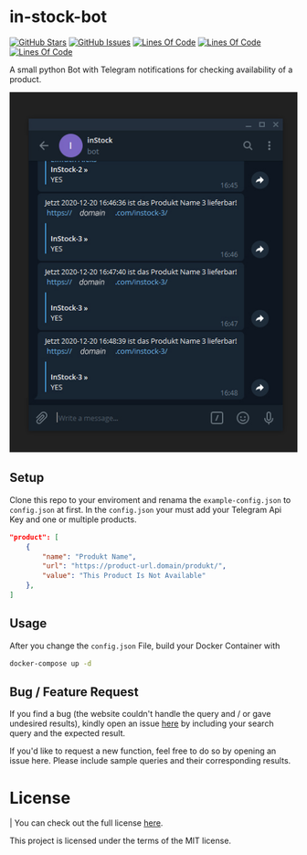 # in-stock-bot
[![GitHub Stars](https://img.shields.io/github/stars/MayNiklas/in-stock-bot.svg)](stargazers) [![GitHub Issues](https://img.shields.io/github/issues/MayNiklas/in-stock-bot.svg)](issues) [![Lines Of Code](https://tokei.rs/b1/github/MayNiklas/in-stock-bot?category=lines)](inStockBot) [![Lines Of Code](https://tokei.rs/b1/github/MayNiklas/in-stock-bot?category=code)](inStockBot) [![Lines Of Code](https://tokei.rs/b1/github/MayNiklas/in-stock-bot?category=files)](inStockBot)

A small python Bot with Telegram notifications for checking availability of a product.

![Chat Preview](./inStockBot.jpg)

## Setup
Clone this repo to your enviroment and renama the `example-config.json` to `config.json` at first.
In the `config.json` your must add your Telegram Api Key and one or multiple products.
```json
"product": [
    {
        "name": "Produkt Name",
        "url": "https://product-url.domain/produkt/",
        "value": "This Product Is Not Available"
    },
]
```


## Usage
After you change the `config.json` File, build your Docker Container with 

```sh 
docker-compose up -d
```


## Bug / Feature Request
If you find a bug (the website couldn't handle the query and / or gave undesired results), kindly open an issue [here](issues) by including your search query and the expected result.

If you'd like to request a new function, feel free to do so by opening an issue here. Please include sample queries and their corresponding results.

# License
| You can check out the full license [here](LICENSE).

This project is licensed under the terms of the MIT license.

[inStockBot]: <https://github.com/MayNiklas/in-stock-bot>
[stargazers]: <https://github.com/MayNiklas/in-stock-bot/stargazers>
[LICENSE]: <https://github.com/MayNiklas/in-stock-bot/LICENSE>
[issues]: <https://github.com/MayNiklas/in-stock-bot/issues>
